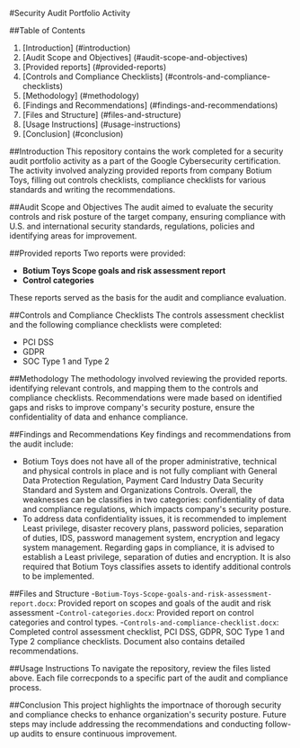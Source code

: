 #Security Audit Portfolio Activity

##Table of Contents
1. [Introduction] (#introduction)
2. [Audit Scope and Objectives] (#audit-scope-and-objectives)
3. [Provided reports] (#provided-reports)
4. [Controls and Compliance Checklists] (#controls-and-compliance-checklists)
5. [Methodology] (#methodology)
6. [Findings and Recommendations] (#findings-and-recommendations)
7. [Files and Structure] (#files-and-structure)
8. [Usage Instructions] (#usage-instructions)
9. [Conclusion] (#conclusion)

##Introduction
This repository contains the work completed for a security audit portfolio activity as a part of the Google Cybersecurity certification. The activity involved analyzing provided reports from company Botium Toys, filling out controls checklists, compliance checklists for various standards and writing the recommendations.

##Audit Scope and Objectives
The audit aimed to evaluate the security controls and risk posture of the target company, ensuring compliance with U.S. and international security standards, regulations, policies and identifying areas for improvement.

##Provided reports
Two reports were provided:
- **Botium Toys Scope goals and risk assessment report**
- **Control categories**

These reports served as the basis for the audit and compliance evaluation.

##Controls and Compliance Checklists
The controls assessment checklist and the following compliance checklists were completed:
- PCI DSS
- GDPR
- SOC Type 1 and Type 2

##Methodology
The methodology involved reviewing the provided reports. identifying relevant controls, and mapping them to the controls and compliance checklists. Recommendations were made based on identified gaps and risks to improve company's security posture, ensure the confidentiality of data and enhance compliance.

##Findings and Recommendations
Key findings and recommendations from the audit include:
- Botium Toys does not have all of the proper administrative, technical and physical controls in place and is not fully compliant with General Data Protection Regulation, Payment Card Industry Data Security Standard and System and Organizations Controls. Overall, the weaknesses can be classifies in two categories: confidentiality of data and compliance regulations, which impacts company's security posture.
- To address data confidentiality issues, it is recommended to implement Least privilege, disaster recovery plans, password policies, separation of duties, IDS, password management system, encryption and legacy system management. Regarding gaps in compliance, it is advised to establish a Least privilege, separation of duties and encryption. It is also required that Botium Toys classifies assets to identify additional controls to be implemented.

##Files and Structure
-`Botium-Toys-Scope-goals-and-risk-assessment-report.docx`: Provided report on scopes and goals of the audit and risk assessment
-`Control-categories.docx`: Provided report on control categories and control types.
-`Controls-and-compliance-checklist.docx`: Completed control assessment checklist, PCI DSS, GDPR, SOC Type 1 and Type 2 compliance checklists. Document also contains detailed recommendations.

##Usage Instructions
To navigate the repository, review the files listed above. Each file correcponds to a specific part of the audit and compliance process.

##Conclusion
This project highlights the importnace of thorough security and compliance checks to enhance organization's security posture. Future steps may include addressing the recommendations and conducting follow-up audits to ensure continuous improvement.

